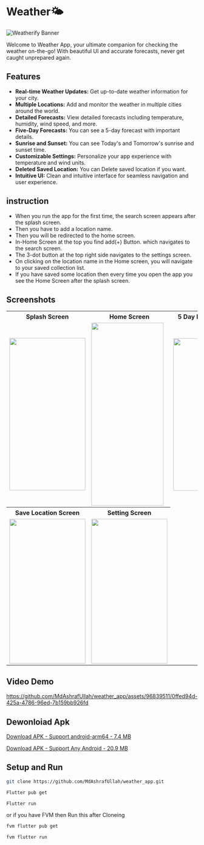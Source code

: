 # Weather🌤️

![Weatherify Banner](https://github.com/MdAshrafUllah/weather_app/assets/96839511/c106c8e9-aef1-48b5-9f12-f7d8af1c66e2)

Welcome to Weather App, your ultimate companion for checking the weather on-the-go! With beautiful UI and accurate forecasts, never get caught unprepared again.

## Features

- **Real-time Weather Updates:** Get up-to-date weather information for your city.
- **Multiple Locations:** Add and monitor the weather in multiple cities around the world.
- **Detailed Forecasts:** View detailed forecasts including temperature, humidity, wind speed, and more.
- **Five-Day Forecasts:** You can see a 5-day forecast with important details.
- **Sunrise and Sunset:** You can see Today's and Tomorrow's sunrise and sunset time.
- **Customizable Settings:** Personalize your app experience with temperature and wind units.
- **Deleted Saved Location:** You can Delete saved location if you want.
- **Intuitive UI:** Clean and intuitive interface for seamless navigation and user experience.

## instruction
- When you run the app for the first time, the search screen appears after the splash screen.
- Then you have to add a location name.
- Then you will be redirected to the home screen.
- In-Home Screen at the top you find add(+) Button. which navigates to the search screen.
- The 3-dot button at the top right side navigates to the settings screen.
- On clicking on the location name in the Home screen, you will navigate to your saved collection list.
- If you have saved some location then every time you open the app you see the Home Screen after the splash screen.

## Screenshots
<table style="width:100%">
  <tr>
    <th>Splash Screen</th>
    <th>Home Screen</th>
    <th>5 Day Forecast Screen</th>
    <th>Search Screen</th>
  </tr>
  <tr>
    <td><img src="https://github.com/MdAshrafUllah/weather_app/assets/96839511/1f6a0220-3aa7-45e3-a7dd-f3e644249df3" width="200" height="400"></td>
    <td><img src="https://github.com/MdAshrafUllah/weather_app/assets/96839511/55530eb2-459f-492c-9e68-461190433ca9" width="190" height="480"></td>
    <td><img src="https://github.com/MdAshrafUllah/weather_app/assets/96839511/d7c93865-24a0-4a4c-a882-15dbe734ef66" width="200" height="400"></td>
    <td><img src="https://github.com/MdAshrafUllah/weather_app/assets/96839511/c2c03003-248e-4e11-a173-db98c13f5cca" width="200" height="400"></td>
  </tr>
  <tr>
    <th>Save Location Screen</th>
    <th>Setting Screen</th>
  </tr>
  <tr>
    <td><img src="https://github.com/MdAshrafUllah/weather_app/assets/96839511/6051d118-740c-4919-9808-44c0c5ba360d" width="200" height="380"></td>
    <td><img src="https://github.com/MdAshrafUllah/weather_app/assets/96839511/8fdf6dee-b831-418f-becf-fcb37e44b793" width="200" height="380"></td>
  </tr>
</table>

## Video Demo
https://github.com/MdAshrafUllah/weather_app/assets/96839511/0ffed94d-425a-4786-96ed-7b159bb926fd

## Dewonloiad Apk

   [Download APK - Support android-arm64 - 7.4 MB](https://drive.google.com/file/d/1kQTEUwUsNgbuCYl69uj9bAx4qEVjwEj0/view?usp=sharing)

   [Download APK - Support Any Android - 20.9 MB](https://drive.google.com/file/d/1RilePTU3MtpdKlS4g6oHSA6JvK5F2aCK/view?usp=sharing)


## Setup and Run
``` bash
git clone https://github.com/MdAshrafUllah/weather_app.git 
``` 

``` bash
Flutter pub get
```

``` bash
Flutter run
```

or if you have FVM then Run this after Cloneing

``` bash
fvm flutter pub get
```

``` bash
fvm flutter run
```

